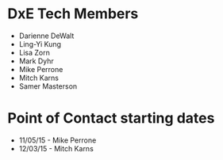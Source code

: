 # DxE Tech Members

 * Darienne DeWalt
 * Ling-Yi Kung
 * Lisa Zorn
 * Mark Dyhr
 * Mike Perrone
 * Mitch Karns
 * Samer Masterson

# Point of Contact starting dates

 * 11/05/15 - Mike Perrone
 * 12/03/15 - Mitch Karns
